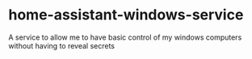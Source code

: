 # home-assistant-windows-service
A service to allow me to have basic control of my windows computers without having to reveal secrets
